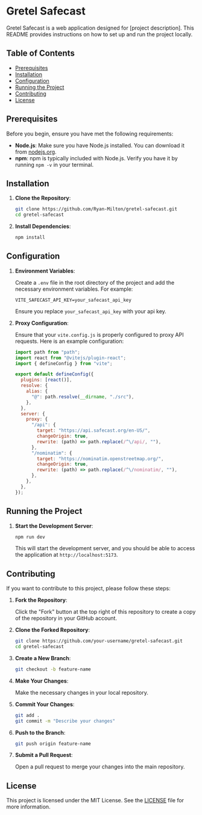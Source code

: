 # Gretel Safecast

Gretel Safecast is a web application designed for [project description]. This README provides instructions on how to set up and run the project locally.

## Table of Contents

- [Prerequisites](#prerequisites)
- [Installation](#installation)
- [Configuration](#configuration)
- [Running the Project](#running-the-project)
- [Contributing](#contributing)
- [License](#license)

## Prerequisites

Before you begin, ensure you have met the following requirements:

- **Node.js**: Make sure you have Node.js installed. You can download it from [nodejs.org](https://nodejs.org/).
- **npm**: npm is typically included with Node.js. Verify you have it by running `npm -v` in your terminal.

## Installation

1. **Clone the Repository**:

   ```bash
   git clone https://github.com/Ryan-Milton/gretel-safecast.git
   cd gretel-safecast
   ```

2. **Install Dependencies**:

   ```bash
   npm install
   ```

## Configuration

1. **Environment Variables**:

   Create a `.env` file in the root directory of the project and add the necessary environment variables. For example:

   ```env
   VITE_SAFECAST_API_KEY=your_safecast_api_key
   ```

   Ensure you replace `your_safecast_api_key` with your api key.

2. **Proxy Configuration**:

   Ensure that your `vite.config.js` is properly configured to proxy API requests. Here is an example configuration:

   ```javascript
   import path from "path";
   import react from "@vitejs/plugin-react";
   import { defineConfig } from "vite";

   export default defineConfig({
     plugins: [react()],
     resolve: {
       alias: {
         "@": path.resolve(__dirname, "./src"),
       },
     },
     server: {
       proxy: {
         "/api": {
           target: "https://api.safecast.org/en-US/",
           changeOrigin: true,
           rewrite: (path) => path.replace(/^\/api/, ""),
         },
         "/nominatim": {
           target: "https://nominatim.openstreetmap.org/",
           changeOrigin: true,
           rewrite: (path) => path.replace(/^\/nominatim/, ""),
         },
       },
     },
   });
   ```

## Running the Project

1. **Start the Development Server**:

   ```bash
   npm run dev
   ```

   This will start the development server, and you should be able to access the application at `http://localhost:5173`.

## Contributing

If you want to contribute to this project, please follow these steps:

1. **Fork the Repository**:

   Click the "Fork" button at the top right of this repository to create a copy of the repository in your GitHub account.

2. **Clone the Forked Repository**:

   ```bash
   git clone https://github.com/your-username/gretel-safecast.git
   cd gretel-safecast
   ```

3. **Create a New Branch**:

   ```bash
   git checkout -b feature-name
   ```

4. **Make Your Changes**:

   Make the necessary changes in your local repository.

5. **Commit Your Changes**:

   ```bash
   git add .
   git commit -m "Describe your changes"
   ```

6. **Push to the Branch**:

   ```bash
   git push origin feature-name
   ```

7. **Submit a Pull Request**:

   Open a pull request to merge your changes into the main repository.

## License

This project is licensed under the MIT License. See the [LICENSE](LICENSE) file for more information.
